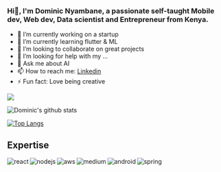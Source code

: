 


### Hi👋, I'm Dominic Nyambane, a passionate self-taught Mobile dev, Web dev, Data scientist and Entrepreneur from Kenya.
- 🔭 I’m currently working on a startup
- 🌱 I’m currently learning flutter & ML
- 👯 I’m looking to collaborate on great projects
- 🤔 I’m looking for help with my ...
- 💬 Ask me about AI
- 📫 How to reach me: [Linkedin](https://www.linkedin.com/in/dominic-nyambane-8898b71b8/)
- ⚡ Fun fact: Love being creative

![](https://komarev.com/ghpvc/?username=dom-inic&color=green)

![Dominic's github stats](https://github-readme-stats.vercel.app/api?username=dom-inic&theme=merko&layout=compact&count_private=true&show_icons=true)


[![Top Langs](https://github-readme-stats.vercel.app/api/top-langs/?username=dom-inic&layout=compact&theme=merko&langs_count=10)](https://github.com/dom-inic/github-readme-stats)


## Expertise 
<img align="left" alt="react" src="https://img.shields.io/badge/react%20-%2320232a.svg?&style=for-the-badge&logo=react&logoColor=%2361DAFB" />
<img align="left" alt="nodejs" src="https://img.shields.io/badge/node.js%20-%2343853D.svg?&style=for-the-badge&logo=node.js&logoColor=white" />
<img align="left" alt="aws" src="https://img.shields.io/badge/Amazon%20AWS-%23232F3E?logo=amazon-aws&logoColor=white&style=for-the-badge" />
<img align="left" alt="medium" src="https://img.shields.io/badge/postgres-%23316192.svg?&style=for-the-badge&logo=postgresql&logoColor=white" />
<img align="left" alt="android" src="https://img.shields.io/badge/Android-3DDC84?logo=android&logoColor=white&style=for-the-badge" />
<img align="left" alt="spring" src="https://img.shields.io/badge/spring%20-%236DB33F.svg?&style=for-the-badge&logo=spring&logoColor=white" />
<br>
<br>

